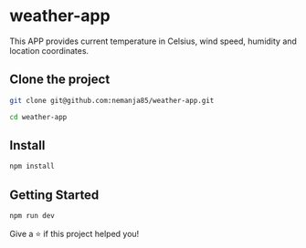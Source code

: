 # weather-app


This APP provides current temperature in Celsius, wind speed, humidity and location coordinates. 

## Clone the project

```sh
git clone git@github.com:nemanja85/weather-app.git
```

```sh
cd weather-app
```

## Install

```sh
npm install
```

## Getting Started

```sh
npm run dev
```



Give a ⭐️ if this project helped you!

